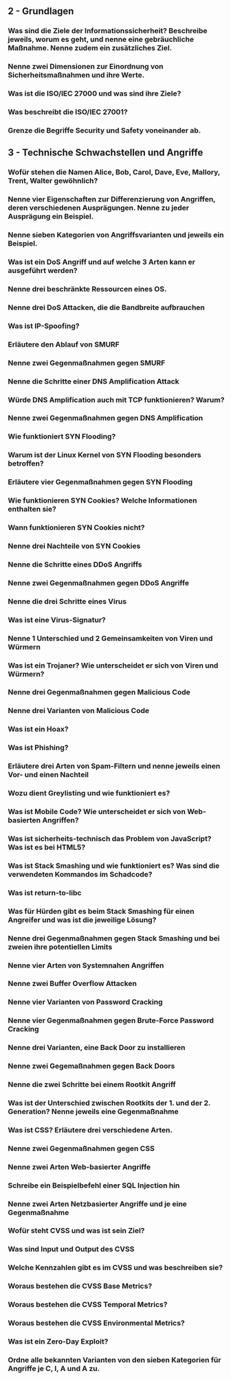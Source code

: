 ## 2 - Grundlagen

### Was sind die Ziele der Informationssicherheit? Beschreibe jeweils, worum es geht, und nenne eine gebräuchliche Maßnahme. Nenne zudem ein zusätzliches Ziel.

### Nenne zwei Dimensionen zur Einordnung von Sicherheitsmaßnahmen und ihre Werte.

### Was ist die ISO/IEC 27000 und was sind ihre Ziele?

### Was beschreibt die ISO/IEC 27001?

### Grenze die Begriffe Security und Safety voneinander ab.

## 3 - Technische Schwachstellen und Angriffe

### Wofür stehen die Namen Alice, Bob, Carol, Dave, Eve, Mallory, Trent, Walter gewöhnlich?

### Nenne vier Eigenschaften zur Differenzierung von Angriffen, deren verschiedenen Ausprägungen. Nenne zu jeder Ausprägung ein Beispiel.

### Nenne sieben Kategorien von Angriffsvarianten und jeweils ein Beispiel.

### Was ist ein DoS Angriff und auf welche 3 Arten kann er ausgeführt werden?

### Nenne drei beschränkte Ressourcen eines OS.

### Nenne drei DoS Attacken, die die Bandbreite aufbrauchen

### Was ist IP-Spoofing?

### Erläutere den Ablauf von SMURF

### Nenne zwei Gegenmaßnahmen gegen SMURF

### Nenne die Schritte einer DNS Amplification Attack

### Würde DNS Amplification auch mit TCP funktionieren? Warum?

### Nenne zwei Gegenmaßnahmen gegen DNS Amplification

### Wie funktioniert SYN Flooding?

### Warum ist der Linux Kernel von SYN Flooding besonders betroffen?

### Erläutere vier Gegenmaßnahmen gegen SYN Flooding

### Wie funktionieren SYN Cookies? Welche Informationen enthalten sie?

### Wann funktionieren SYN Cookies nicht?

### Nenne drei Nachteile von SYN Cookies

### Nenne die Schritte eines DDoS Angriffs

### Nenne zwei Gegenmaßnahmen gegen DDoS Angriffe

### Nenne die drei Schritte eines Virus

### Was ist eine Virus-Signatur?

### Nenne 1 Unterschied und 2 Gemeinsamkeiten von Viren und Würmern

### Was ist ein Trojaner? Wie unterscheidet er sich von Viren und Würmern?

### Nenne drei Gegenmaßnahmen gegen Malicious Code

### Nenne drei Varianten von Malicious Code

### Was ist ein Hoax?

### Was ist Phishing?

### Erläutere drei Arten von Spam-Filtern und nenne jeweils einen Vor- und einen Nachteil

### Wozu dient Greylisting und wie funktioniert es?

### Was ist Mobile Code? Wie unterscheidet er sich von Web-basierten Angriffen?

### Was ist sicherheits-technisch das Problem von JavaScript? Was ist es bei HTML5?

### Was ist Stack Smashing und wie funktioniert es? Was sind die verwendeten Kommandos im Schadcode?

### Was ist return-to-libc

### Was für Hürden gibt es beim Stack Smashing für einen Angreifer und was ist die jeweilige Lösung? 

### Nenne drei Gegenmaßnahmen gegen Stack Smashing und bei zweien ihre potentiellen Limits

### Nenne vier Arten von Systemnahen Angriffen

### Nenne zwei Buffer Overflow Attacken

### Nenne vier Varianten von Password Cracking

### Nenne vier Gegenmaßnahmen gegen Brute-Force Password Cracking

### Nenne drei Varianten, eine Back Door zu installieren

### Nenne zwei Gegemaßnahmen gegen Back Doors

### Nenne die zwei Schritte bei einem Rootkit Angriff

### Was ist der Unterschied zwischen Rootkits der 1. und der 2. Generation? Nenne jeweils eine Gegenmaßnahme

### Was ist CSS? Erläutere drei verschiedene Arten.

### Nenne zwei Gegenmaßnahmen gegen CSS

### Nenne zwei Arten Web-basierter Angriffe

### Schreibe ein Beispielbefehl einer SQL Injection hin

### Nenne zwei Arten Netzbasierter Angriffe und je eine Gegenmaßnahme

### Wofür steht CVSS und was ist sein Ziel?

### Was sind Input und Output des CVSS

### Welche Kennzahlen gibt es im CVSS und was beschreiben sie?

### Woraus bestehen die CVSS Base Metrics?

### Woraus bestehen die CVSS Temporal Metrics?

### Woraus bestehen die CVSS Environmental Metrics?

### Was ist ein Zero-Day Exploit?

### Ordne alle bekannten Varianten von den sieben Kategorien für Angriffe je C, I, A und A zu.
